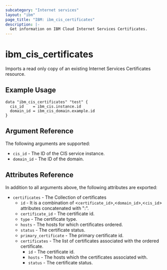 ```yaml
---
subcategory: "Internet services"
layout: "ibm"
page_title: "IBM: ibm_cis_certificates"
description: |-
  Get information on IBM Cloud Internet Services Certificates.
---
```


# ibm_cis_certificates

Imports a read only copy of an existing Internet Services Certificates resource.

## Example Usage

```hcl
data "ibm_cis_certificates" "test" {
  cis_id    = ibm_cis.instance.id
  domain_id = ibm_cis_domain.example.id
}
```

## Argument Reference

The following arguments are supported:

- `cis_id` - The ID of the CIS service instance.
- `domain_id` - The ID of the domain.

## Attributes Reference

In addition to all arguments above, the following attributes are exported:

- `certificates` - The Collection of certificates
  - `id` - It is a combination of <`certificate_id`>,<`domain_id`>,<`cis_id`> attributes concatenated with ":".
  - `certificate_id` - The certificate id.
  - `type` - The certificate type.
  - `hosts` - The hosts for which certificates ordered.
  - `status` - The certificate status.
  - `primary_certificate` - The primary certificate id.
  - `certificates` - The list of certificates associated with the ordered certificate.
    - `id` - The certificate id.
    - `hosts` - The hosts which the certificates associated with.
    - `status` - The certificate status.
